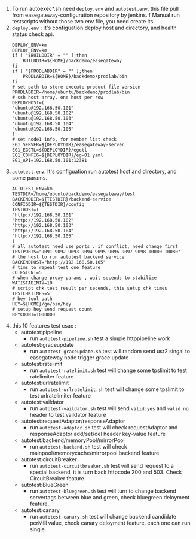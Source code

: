 1. To run autoexec*.sh need `deploy.env` and `autotest.env`, this file pull from easegateway-configuration repository by jenkins.If Manual run testscripts without those two env file, you need create its.
2. `deploy.env` : It's configuation deploy host and directory, and health status check api.
    ```
    DEPLOY_ENV=km
    DEPLOY_ENV=km
    if [ "$BUILDDIR" = "" ];then
        BUILDDIR=${HOME}/backdemo/easegateway
    fi
    if [ "$PRODLABDIR" = "" ];then
        PRODLABDIR=${HOME}/backdemo/prodlab/bin
    fi
    # set path to store execute product file version
    PRODLABDIR=/home/ubuntu/backdemo/prodlab/bin
    # ssh host array, one host per row
    DEPLOYHOST=(
    "ubuntu@192.168.50.101"
    "ubuntu@192.168.50.102"
    "ubuntu@192.168.50.103"
    "ubuntu@192.168.50.104"
    "ubuntu@192.168.50.105"
    )
    # set node1 info, for member list check
    EG1_SERVER=${DEPLOYDIR}/easegateway-server
    EG1_EGCTL=${DEPLOYDIR}/egctl
    EG1_CONFIG=${DEPLOYDIR}/eg-01.yaml
    EG1_API=192.168.50.101:12381
    ```
3. `autotest.env`: It's configuation run autotest host and directory, and some params.
    ```
    AUTOTEST_ENV=km
    TESTDIR=/home/ubuntu/backdemo/easegateway/test
    BACKENDDIR=${TESTDIR}/backend-service
    CONFIGDIR=${TESTDIR}/config
    TESTHOST=(
    "http://192.168.50.101"
    "http://192.168.50.102"
    "http://192.168.50.103"
    "http://192.168.50.104"
    "http://192.168.50.105"
    )
    # all autotest need use ports . if conflict, need change first
    TESTPORTS="9091 9092 9093 9094 9095 9096 9097 9098 10000 10080"
    # the host to run autotest backend service
    BACKENDHOST="http://192.168.50.105"
    # tims to repeat test one feature
    COTESTCNT=5
    # when change proxy params , wait secends to stabilize
    WATISTABINTV=10
    # script chk test result per secends, this setup chk times
    TESTCHKTIMES=5
    # hey tool path
    HEY=${HOME}/go/bin/hey
    # setup hey send request count
    HEYCOUNT=1000000
    ```
4. this 10 features test csae :
    - autotest:pipeline
      - run `autotest-pipeline.sh` test a simple httppipeline work 
    - autotest:graceupdate
      - run `autotest-graceupdate.sh` test will random send usr2 singal to easegateway node trigger grace update 
    - autotest:ratelimit
      - run `autotest-ratelimit.sh` test will change some tpslimit to test ratelimiter feature
    - autotest:urlratelimit
      - run `autotest-urlratelimit.sh` test will change some tpslimit to test urlratelimiter feature
    - autotest:vaildator
      - run `autotest-vaildator.sh` test will send `valid:yes` and `valid:no` header to test vaildator feature
    - autotest:requestAdaptor/responseAdaptor
      - run `autotest-adaptor.sh` test will check requestAdaptor and responseAdaptor add/set/del header key-value feature
    - autotest:backend/memoryPool/mirrorPool 
      - run `autotest-backend.sh` test will check mainpool/memorycache/mirrorpool backend feature
    - autotest:circuitBreaker 
      - run `autotest-circuitbreaker.sh` test will send request to a special backend, it is turn back httpcode 200 and 503. Check CircuitBreaker feature
    - autotest:BlueGreen 
      - run `autotest-bluegreen.sh` test will turn to change backend servertags between blue and green, check bluegreen deloyment feature.
    - autotest:canary 
      - run `autotest-canary.sh` test will change backend candidate perMill value, check canary deloyment feature.
    each one can run single.